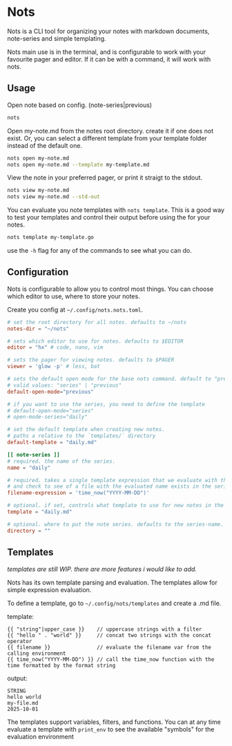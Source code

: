 # Nots

Nots is a CLI tool for organizing your notes with markdown documents,
note-series and simple templating.

Nots main use is in the terminal, and is configurable to work with your
favourite pager and editor. If it can be with a command, it will work with nots.

## Usage

Open note based on config. (note-series|previous)

```bash
nots
```

Open my-note.md from the notes root directory. create it if one does not exist.
Or, you can select a different template from your template folder instead of the
default one.

```bash
nots open my-note.md
nots open my-note.md --template my-template.md
```

View the note in your preferred pager, or print it straigt to the stdout.

```bash
nots view my-note.md
nots view my-note.md --std-out
```

You can evaluate you note templates with `nots template`. This is a good way to test your templates and control their output before using the for your notes.

```bash
nots template my-template.go
```

use the `-h` flag for any of the commands to see what you can do.

## Configuration

Nots is configurable to allow you to control most things. You can choose
which editor to use, where to store your notes.

Create you config at `~/.config/nots.nots.toml`.

```toml
# set the root directory for all notes. defaults to ~/nots
notes-dir = "~/nots"

# sets which editor to use for notes. defaults to $EDITOR
editor = "hx" # code, nano, vim

# sets the pager for viewing notes. defaults to $PAGER
viewer = 'glow -p' # less, bat

# sets the default open mode for the base nots command. default to "previous"
# valid values: "series" | "previous"
default-open-mode="previous"

# if you want to use the series, you need to define the template
# default-open-mode="series"
# open-mode-series="daily"

# set the default template when creating new notes.
# paths a relative to the `templates/` directory
default-template = "daily.md"

[[ note-series ]]
# required. the name of the series.
name = "daily"

# required. takes a single template expression that we evaluate with the template package,
# and check to see of a file with the evaluated name exists in the series directory. (filename will be appended with .md)
filename-expression = 'time_now("YYYY-MM-DD")'

# optional. if set, controls what template to use for new notes in the series.
template = "daily.md"

# optional. where to put the note series. defaults to the series-name.
directory = ""
```

## Templates

_templates are still WIP. there are more features i would like to add._

Nots has its own template parsing and evaluation. The templates allow for simple expression evaluation.

To define a template, go to `~/.config/nots/templates` and create a .md file.

template:

```
{{ "string"|upper_case }}    // uppercase strings with a filter
{{ "hello " . "world" }}     // concat two strings with the concat operator
{{ filename }}               // evaluate the filename var from the calling environment
{{ time_now("YYYY-MM-DD") }} // call the time_now function with the time formatted by the format string
```

output:

```
STRING
hello world
my-file.md
2025-10-01
```

The templates support variables, filters, and functions. You can at any time
evaluate a template with `print_env` to see the available "symbols" for the
evaluation environment
